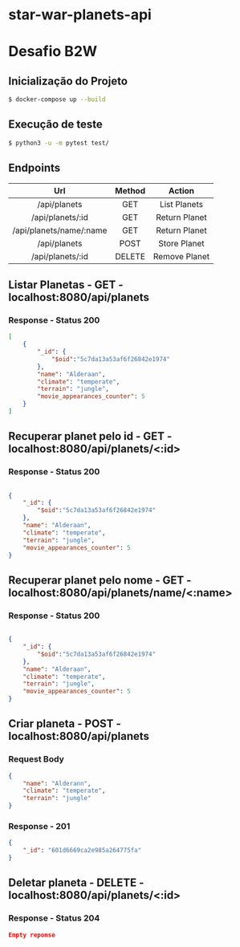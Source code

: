 # star-war-planets-api

# Desafio B2W
## Inicialização do Projeto

```bash
$ docker-compose up --build
```
## Execução de teste

```bash
$ python3 -u -m pytest test/
```
## Endpoints

|           Url           | Method |    Action     |
| :---------------------: | :----: | :-----------: |
|      /api/planets       |  GET   | List Planets  |
|    /api/planets/:id     |  GET   | Return Planet |
| /api/planets/name/:name |  GET   | Return Planet |
|      /api/planets       |  POST  | Store Planet  |
|    /api/planets/:id     | DELETE | Remove Planet |


## Listar Planetas - GET - localhost:8080/api/planets

### Response - Status 200
```json
[
    {
        "_id": {
            "$oid":"5c7da13a53af6f26842e1974"
        },
        "name": "Alderaan",
        "climate": "temperate",
        "terrain": "jungle",
        "movie_appearances_counter": 5
    }
]

```
## Recuperar planet pelo id - GET - localhost:8080/api/planets/<:id>

### Response - Status 200
```json

{
    "_id": {
        "$oid":"5c7da13a53af6f26842e1974"
    },
    "name": "Alderaan",
    "climate": "temperate",
    "terrain": "jungle",
    "movie_appearances_counter": 5
}

```

## Recuperar planet pelo nome - GET - localhost:8080/api/planets/name/<:name>

### Response - Status 200
```json

{
    "_id": {
        "$oid":"5c7da13a53af6f26842e1974"
    },
    "name": "Alderaan",
    "climate": "temperate",
    "terrain": "jungle",
    "movie_appearances_counter": 5
}
```
## Criar planeta - POST - localhost:8080/api/planets

### Request Body
```json
{
    "name": "Alderann",
    "climate": "temperate",
    "terrain": "jungle"
}

```
### Response - 201
```json
{
    "_id": "601d6669ca2e985a264775fa"
}

```

## Deletar planeta - DELETE - localhost:8080/api/planets/<:id>

### Response - Status 204
```json
Empty reponse
```
